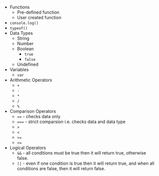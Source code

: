 - Functions
  - Pre-defined function
  - User created function
- `console.log()`
- `typeof()`
- Data Types
  - String
  - Number
  - Boolean
    - `true`
    - `false`
  - Undefined
- Variables
  - `var`
- Arithmetic Operators
  - `+`
  - `-`
  - `*`
  - `/`
  - `%`
- Comparison Operators
  - `==` - checks data only
  - `===` - strict comparsion i.e. checks data and data type
  - `>`
  - `<`
  - `>=`
  - `<=`
- Logical Operators
  - `&&` - all conditions must be true then it will return true, otherwise false.
  - `||` - even if one condition is true then it will return true, and when all conditions are false, then it will return false.

